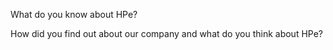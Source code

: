 What do you know about HPe?

How did you find out about our company and what do you think about HPe?

